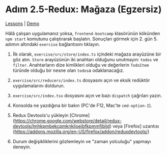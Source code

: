 # Adım 2.5-Redux: Mağaza (Egzersiz)

[Lessons](../../) | [Demo](../demo/)

Hâlâ çalışan uygulamanız yoksa, `frontend-bootcamp` klasörünün kökünden `npm start` komutunu çalıştırarak başlatın. Sonuçları görmek için 2. gün 5. adımın altındaki `exercise` bağlantısını tıklayın.

1. İlk olarak, `exercise/src/store/index.ts` içindeki mağaza arayüzüne bir göz atın. `Store` arayüzünün iki anahtarı olduğunu unutmayın: `todos` ve `filter`. Anahtarların dize kimlikleri olduğu ve değerlerin `TodoItem` türünde olduğu bir nesne olan `todos`a odaklanacağız.

2. `exercise/src/reducers/index.ts` dosyasını açın ve eksik redüktör uygulamalarını doldurun.

3. `exercise/src/index.tsx` dosyasını açın ve bazı `dispatch` çağrıları yazın.

4. Konsolda ne yazdığına bir bakın (PC'de F12, Mac'te `cmd-option-I`).

5. Redux Devtools'u yükleyin [Chrome] (https://chrome.google.com/webstore/detail/redux-devtools/lmhkpmbekcpmknklioeibfkpmmfibljd) veya [Firefox] uzantısı (https://addons.mozilla.org/en-US/firefox/addon/reduxdevtools/) 

6. Durum değişikliklerini gözlemleyin ve "zaman yolculuğu" yapmayı deneyin.
